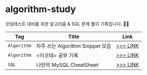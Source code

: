 # algorithm-study
코딩테스트 대비를 위한 알고리즘 & SQL 문제 풀이 기록입니다. 💪🏻

| Tag  | Title                      | Link                           |
|------|----------------------------|--------------------------------|
| `Algorithm` | 자주 쓰는 Algorithm Snippet 모음 | [>>> LINK](_Algorithm-Snippet) |
| `Algorithm` | <이코테> 공부 기록                | [>>> LINK](이코테)                |
| `SQL` | 나만의 MySQL CheatSheet       | [>>> LINK](_SQL/README.md)     |
